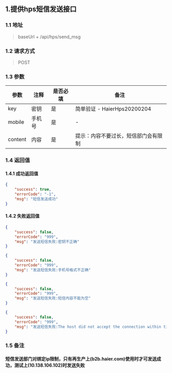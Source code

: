 ## 1.提供hps短信发送接口

### 1.1 地址
>  baseUrl + /api/hps/send_msg

### 1.2 请求方式
> POST

### 1.3 参数

|  参数   | 注释  |是否必填  |备注  |
|  ----  | ----  |----  |----  |
| key  | 密钥 | 是 |简单验证 - HaierHps20200204 |
| mobile  | 手机号 | 是 |- |
| content  | 内容 | 是 |提示：内容不要过长，短信部门会有限制| 


### 1.4 返回值 

#### 1.4.1  成功返回值
```json 
{
    "success": true,
    "errorCode": "-1",
    "msg": "短信发送成功"
}
```

#### 1.4.2 失败返回值
```json
{
    "success": false,
    "errorCode": "999",
    "msg": "发送短信失败:密钥不正确"
}
```

```json
{
    "success": false,
    "errorCode": "999",
    "msg": "发送短信失败:手机号格式不正确"
}
```

```json
{
    "success": false,
    "errorCode": "999",
    "msg": "发送短信失败:短信内容不能为空"
}
```

```json
{
    "success": false,
    "errorCode": "999",
    "msg": "发送短信失败:The host did not accept the connection within timeout of 10000 ms"
}
```


### 1.5 备注
#### 短信发送部门对绑定ip限制，只有再生产上(b2b.haier.com)使用时才可发送成功，测试上(10.138.106.102)时发送失败